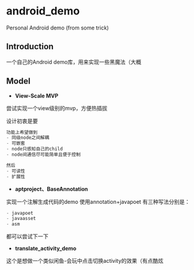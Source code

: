 # android_demo
Personal Android demo (from some trick)

## Introduction

一个自己的Android demo库，用来实现一些黑魔法（大概

## Model

- **View-Scale MVP**

尝试实现一个view级别的mvp，方便热插拔

设计初衷是要

```kotlin
功能上希望做到
- 同级node之间解耦
- 可嵌套
- node只感知自己的child
- node间通信尽可能简单且便于控制

然后
- 可读性
- 扩展性
```

- **aptproject、BaseAnnotation**

实现一个注解生成代码的demo
使用annotation+javapoet
有三种写法分别是：
```kotlin
- javapoet
- javaasset
- asm
```
都可以尝试下一下

- **translate_activity_demo**

这个是想做一个类似闲鱼-会玩中点击切换activity的效果（有点酷炫
